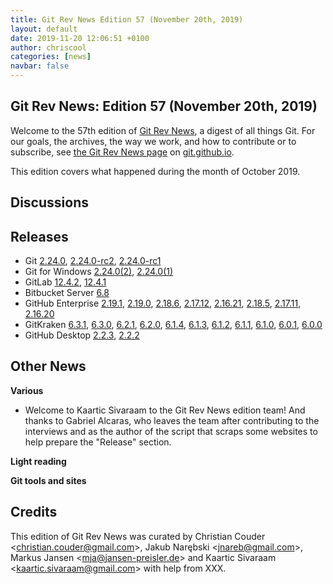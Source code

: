 ```yaml
---
title: Git Rev News Edition 57 (November 20th, 2019)
layout: default
date: 2019-11-20 12:06:51 +0100
author: chriscool
categories: [news]
navbar: false
---
```


## Git Rev News: Edition 57 (November 20th, 2019)

Welcome to the 57th edition of [Git Rev News](https://git.github.io/rev_news/rev_news/),
a digest of all things Git. For our goals, the archives, the way we work, and how to contribute or to
subscribe, see [the Git Rev News page](https://git.github.io/rev_news/rev_news/) on [git.github.io](http://git.github.io).

This edition covers what happened during the month of October 2019.

## Discussions

<!---
### General
-->

<!---
### Reviews
-->

<!---
### Support
-->

<!---
## Developer Spotlight:
-->

## Releases

+ Git [2.24.0](https://public-inbox.org/git/xmqq7e4gyzgt.fsf@gitster-ct.c.googlers.com/),
[2.24.0-rc2](https://public-inbox.org/git/xmqqblty3dtx.fsf@gitster-ct.c.googlers.com/),
[2.24.0-rc1](https://public-inbox.org/git/xmqqeez2fzsy.fsf@gitster-ct.c.googlers.com/)
+ Git for Windows [2.24.0(2)](https://github.com/git-for-windows/git/releases/tag/v2.24.0.windows.2),
[2.24.0(1)](https://github.com/git-for-windows/git/releases/tag/v2.24.0.windows.1)
+ GitLab [12.4.2](https://about.gitlab.com/blog/2019/11/04/gitlab-12-4-2-released/),
[12.4.1](https://about.gitlab.com/blog/2019/10/30/security-release-gitlab-12-dot-4-dot-1-released/)
+ Bitbucket Server [6.8](https://confluence.atlassian.com/bitbucketserver/bitbucket-server-release-notes-872139866.html)
+ GitHub Enterprise [2.19.1](https://enterprise.github.com/releases/2.19.1/notes),
[2.19.0](https://enterprise.github.com/releases/2.19.0/notes),
[2.18.6](https://enterprise.github.com/releases/2.18.6/notes),
[2.17.12](https://enterprise.github.com/releases/2.17.12/notes),
[2.16.21](https://enterprise.github.com/releases/2.16.21/notes),
[2.18.5](https://enterprise.github.com/releases/2.18.5/notes),
[2.17.11](https://enterprise.github.com/releases/2.17.11/notes),
[2.16.20](https://enterprise.github.com/releases/2.16.20/notes)
+ GitKraken [6.3.1](https://support.gitkraken.com/release-notes/current),
[6.3.0](https://support.gitkraken.com/release-notes/current),
[6.2.1](https://support.gitkraken.com/release-notes/current),
[6.2.0](https://support.gitkraken.com/release-notes/current),
[6.1.4](https://support.gitkraken.com/release-notes/current),
[6.1.3](https://support.gitkraken.com/release-notes/current),
[6.1.2](https://support.gitkraken.com/release-notes/current),
[6.1.1](https://support.gitkraken.com/release-notes/current),
[6.1.0](https://support.gitkraken.com/release-notes/current),
[6.0.1](https://support.gitkraken.com/release-notes/current),
[6.0.0](https://support.gitkraken.com/release-notes/current)
+ GitHub Desktop [2.2.3](https://desktop.github.com/release-notes/),
[2.2.2](https://desktop.github.com/release-notes/)

## Other News

__Various__

* Welcome to Kaartic Sivaraam to the Git Rev News edition team! And
  thanks to Gabriel Alcaras, who leaves the team after contributing to
  the interviews and as the author of the script that scraps some
  websites to help prepare the "Release" section.

__Light reading__


__Git tools and sites__


## Credits

This edition of Git Rev News was curated by
Christian Couder &lt;<christian.couder@gmail.com>&gt;,
Jakub Narębski &lt;<jnareb@gmail.com>&gt;,
Markus Jansen &lt;<mja@jansen-preisler.de>&gt; and
Kaartic Sivaraam &lt;<kaartic.sivaraam@gmail.com>&gt;
with help from XXX.
